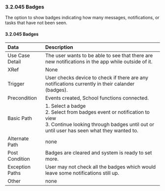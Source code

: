 ### 3.2.045 Badges

The option to show badges indicating how many messages, notifications, or tasks that have not been seen.
                                                       
#### 3.2.045 Badges

| Data          | Description    |
|:--------------| :--------------|                                        
|Use Case Detail| The user wants to be able to see that there are new notifications in the app while outside of it. |
|XRef           | None|
|Trigger        | User checks device to check if there are any notifications currently in their calander (badges).|                          
|Precondition   | Events created, School functions connected.|
|Basic Path     | 1. Select a badge <br>2. Select from badges event or notification to view <br>3. Continue looking through badges until out or until user has seen what they wanted to.|
|Alternate Path | none|
|Post Condition | Badges are cleared and system is ready to set more.|
|Exception Paths| User may not check all the badges which would leave some notifications still up.|
|Other          | none|

